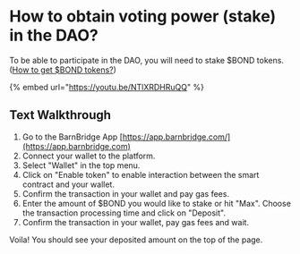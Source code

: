 # How to obtain voting power (stake) in the DAO?

To be able to participate in the DAO, you will need to stake $BOND tokens. ([How to get $BOND tokens?](how-to-get-bond-tokens.md))

{% embed url="https://youtu.be/NTlXRDHRuQQ" %}

## Text Walkthrough

1. Go to the BarnBridge App [https://app.barnbridge.com/](https://app.barnbridge.com)
2. Connect your wallet to the platform.
3. Select "Wallet" in the top menu.
4. Click on "Enable token" to enable interaction between the smart contract and your wallet.
5. Confirm the transaction in your wallet and pay gas fees.
6. Enter the amount of $BOND you would like to stake or hit "Max". Choose the transaction processing time and click on "Deposit".
7. Confirm the transaction in your wallet, pay gas fees and wait.

Voila! You should see your deposited amount on the top of the page.
